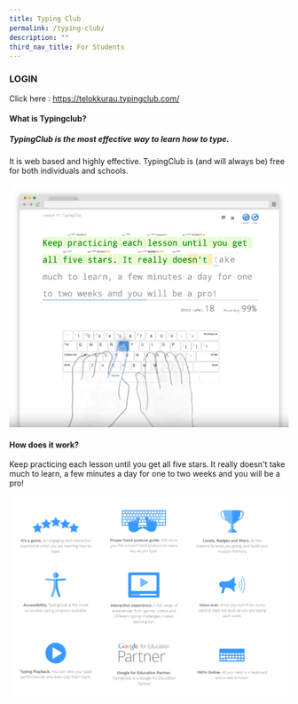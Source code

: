 ```yaml
---
title: Typing Club
permalink: /typing-club/
description: ""
third_nav_title: For Students
---
```


### LOGIN

Click here : https://telokkurau.typingclub.com/

#### What is Typingclub?
##### TypingClub is the most effective way to learn how to type.
It is web based and highly effective. TypingClub is (and will always be) free for both individuals and schools. 

![](/images/Student%20Portals/Typingclub/typinclub01.png)
#### How does it work?
Keep practicing each lesson until you get all five stars. It really doesn't take much to learn, a few minutes a day for one to two weeks and you will be a pro!

![](/images/Student%20Portals/Typingclub/typinclub02.png)